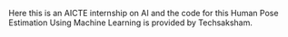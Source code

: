 Here this is an AICTE internship on AI and the code for this Human Pose Estimation Using Machine Learning is provided by Techsaksham. 

